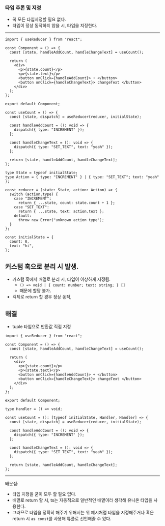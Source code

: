 ### 타입 추론 및 지정

- 꼭 모든 타입지정할 필요 없다.
- 타입이 정상 동작하지 않을 시, 타입을 지정한다.

---

```tsx
import { useReducer } from "react";

const Component = () => {
  const [state, handleAddCount, handleChangeText] = useCount();

  return (
    <div>
      <p>{state.count}</p>
      <p>{state.text}</p>
      <button onClick={handleAddCount}> + </button>
      <button onClick={handleChangeText}> changeText </button>
    </div>
  );
};

export default Component;

const useCount = () => {
  const [state, dispatch] = useReducer(reducer, initialState);

  const handleAddCount = (): void => {
    dispatch({ type: "INCREMENT" });
  };

  const handleChangeText = (): void => {
    dispatch({ type: "SET_TEXT", text: "yeah" });
  };

  return [state, handleAddCount, handleChangeText];
};

type State = typeof initialState;
type Action = { type: "INCREMENT" } | { type: "SET_TEXT"; text: "yeah" };

const reducer = (state: State, action: Action) => {
  switch (action.type) {
    case "INCREMENT":
      return { ...state, count: state.count + 1 };
    case "SET_TEXT":
      return { ...state, text: action.text };
    default:
      throw new Error("unknown action type");
  }
};

const initialState = {
  count: 0,
  text: "hi",
};
```

## 커스텀 훅으로 분리 시 발생.

- 커스텀 훅에서 배열로 분리 시, 타입이 이상하게 지정됨.
  - `() => void | { count: number; text: string; } []`
  - 때문에 할당 불가.
- 객체로 return 할 경우 정상 동작,

## 해결

- tuple 타입으로 반환값 직접 지정

```tsx
import { useReducer } from "react";

const Component = () => {
  const [state, handleAddCount, handleChangeText] = useCount();

  return (
    <div>
      <p>{state.count}</p>
      <p>{state.text}</p>
      <button onClick={handleAddCount}> + </button>
      <button onClick={handleChangeText}> changeText </button>
    </div>
  );
};

export default Component;

type Handler = () => void;

const useCount = (): [typeof initialState, Handler, Handler] => {
  const [state, dispatch] = useReducer(reducer, initialState);

  const handleAddCount = (): void => {
    dispatch({ type: "INCREMENT" });
  };

  const handleChangeText = (): void => {
    dispatch({ type: "SET_TEXT", text: "yeah" });
  };

  return [state, handleAddCount, handleChangeText];
};
```

---

배운점:

- 타입 지정을 굳이 모두 할 필요 없다.
- 배열로 return 할 시, ts는 자동적으로 일반적인 배열이라 생각해 유니온 타입을 사용한다.
- 그러므로 타입을 정확히 해주기 위해서는 위 예시처럼 타입을 지정해주거나 혹은 return 시 `as const`를 사용해 튜플로 선언해줄 수 있다.
